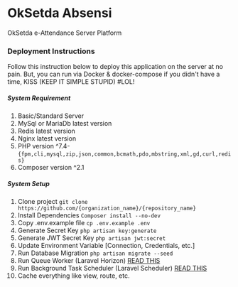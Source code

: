 # OkSetda Absensi

OkSetda e-Attendance Server Platform

### Deployment Instructions
Follow this instruction below to deploy this application on the server at no pain.
But, you can run via Docker & docker-compose if you didn't have a time, KISS (KEEP IT SIMPLE STUPID) #LOL!

##### System Requirement
1. Basic/Standard Server 
2. MySql or MariaDb latest version
3. Redis latest version
4. Nginx latest version
5. PHP version ^7.4-`{fpm,cli,mysql,zip,json,common,bcmath,pdo,mbstring,xml,gd,curl,redis}`
6. Composer version ^2.1


##### System Setup
1. Clone project `git clone https://github.com/{organization_name}/{repository_name}`
2. Install Dependencies `Composer install --no-dev`
3. Copy .env.example file `cp .env.example .env`
4. Generate Secret Key `php artisan key:generate`
5. Generate JWT Secret Key `php artisan jwt:secret`
6. Update Environment Variable [Connection, Credentials, etc.]
7. Run Database Migration `php artisan migrate --seed`
8. Run Queue Worker (Laravel Horizon) [READ THIS](https://laravel.com/docs/8.x/horizon#supervisor-configuration)
9. Run Background Task Scheduler (Laravel Scheduler) [READ THIS](https://laravel.com/docs/8.x/scheduling#running-the-scheduler)
10. Cache everything like view, route, etc.


